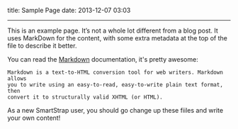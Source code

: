 title: Sample Page
date: 2013-12-07 03:03

---

This is an example page. It’s not a whole lot different from a blog post. It uses MarkDown for
the content, with some extra metadata at the top of the file to describe it better.

You can read the [Markdown](http://daringfireball.net/projects/markdown/) documentation, it's pretty awesome:

	Markdown is a text-to-HTML conversion tool for web writers. Markdown allows
	you to write using an easy-to-read, easy-to-write plain text format, then
	convert it to structurally valid XHTML (or HTML).

As a new SmartStrap user, you should go change up these fiiles and write your own content!